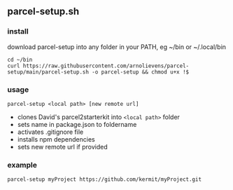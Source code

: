 ## parcel-setup.sh

### install

download parcel-setup into any folder in your PATH, eg ~/bin or ~/.local/bin
```
cd ~/bin
curl https://raw.githubusercontent.com/arnolievens/parcel-setup/main/parcel-setup.sh -o parcel-setup && chmod u+x !$
```

### usage

`parcel-setup <local path> [new remote url]`

+ clones David's parcel2starterkit into `<local path>` folder
+ sets name in package.json to foldername
+ activates .gitignore file
+ installs npm dependencies
+ sets new remote url if provided

### example
`parcel-setup myProject https://github.com/kermit/myProject.git`

